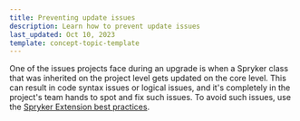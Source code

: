 ```yaml
---
title: Preventing update issues
description: Learn how to prevent update issues
last_updated: Oct 10, 2023
template: concept-topic-template
---
```


One of the issues projects face during an upgrade is when a Spryker class that was inherited on the project level gets updated on the core level. This can result in code syntax issues or logical issues, and it's completely in the project's team hands to spot and fix such issues. To avoid such issues, use the [Spryker Extension best practices](/docs/scos/dev/back-end-development/extend-spryker/extend-spryker.html).
